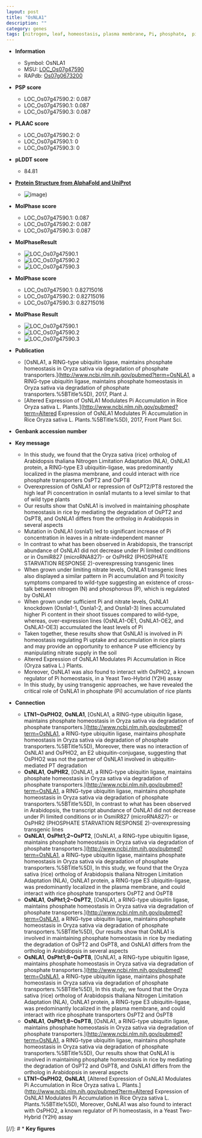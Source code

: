 ```yaml
---
layout: post
title: "OsNLA1"
description: ""
category: genes
tags: [nitrogen, leaf, homeostasis, plasma membrane, Pi, phosphate,  pi , phosphate transport, phosphate starvation, phosphate homeostasis, phosphate starvation response, shoot, nitrate, Pi homeostasis, Pi uptake]
---
```


* **Information**  
    + Symbol: OsNLA1  
    + MSU: [LOC_Os07g47590](http://rice.plantbiology.msu.edu/cgi-bin/ORF_infopage.cgi?orf=LOC_Os07g47590)  
    + RAPdb: [Os07g0673200](http://rapdb.dna.affrc.go.jp/viewer/gbrowse_details/irgsp1?name=Os07g0673200)  

* **PSP score**  
    + LOC_Os07g47590.2: 0.087 
    + LOC_Os07g47590.1: 0.087 
    + LOC_Os07g47590.3: 0.087 

* **PLAAC score**  
    + LOC_Os07g47590.2: 0 
    + LOC_Os07g47590.1: 0 
    + LOC_Os07g47590.3: 0 

* **pLDDT score**
    + 84.81

* **[Protein Structure from AlphaFold and UniProt](https://www.uniprot.org/uniprotkb/Q7XI73/entry#structure)**
    + ![image](https://ricepsp.github.io/images/Q7/AF-Q7XI73-F1.png))

* **MolPhase score**
    + LOC_Os07g47590.1: 0.087
    + LOC_Os07g47590.2: 0.087
    + LOC_Os07g47590.3: 0.087

* **MolPhaseResult**
    + ![LOC_Os07g47590.1](https://ricepsp.github.io/pictures/LOC_Os07g/LOC_Os07g47590.1.png)
    + ![LOC_Os07g47590.2](https://ricepsp.github.io/pictures/LOC_Os07g/LOC_Os07g47590.2.png)
    + ![LOC_Os07g47590.3](https://ricepsp.github.io/pictures/LOC_Os07g/LOC_Os07g47590.3.png)

* **MolPhase score**
    + LOC_Os07g47590.1: 0.82715016
    + LOC_Os07g47590.2: 0.82715016
    + LOC_Os07g47590.3: 0.82715016

* **MolPhase Result**
    + ![LOC_Os07g47590.1](https://304243504.github.io/Pictures/LOC_Os07g/LOC_Os07g47590.1.png)
    + ![LOC_Os07g47590.2](https://304243504.github.io/Pictures/LOC_Os07g/LOC_Os07g47590.2.png)
    + ![LOC_Os07g47590.3](https://304243504.github.io/Pictures/LOC_Os07g/LOC_Os07g47590.3.png)

* **Publication**  
    + [OsNLA1, a RING-type ubiquitin ligase, maintains phosphate homeostasis in Oryza sativa via degradation of phosphate transporters.](http://www.ncbi.nlm.nih.gov/pubmed?term=OsNLA1, a RING-type ubiquitin ligase, maintains phosphate homeostasis in Oryza sativa via degradation of phosphate transporters.%5BTitle%5D), 2017, Plant J.
    + [Altered Expression of OsNLA1 Modulates Pi Accumulation in Rice Oryza sativa L. Plants.](http://www.ncbi.nlm.nih.gov/pubmed?term=Altered Expression of OsNLA1 Modulates Pi Accumulation in Rice Oryza sativa L. Plants.%5BTitle%5D), 2017, Front Plant Sci.

* **Genbank accession number**  

* **Key message**  
    + In this study, we found that the Oryza sativa (rice) ortholog of Arabidopsis thaliana Nitrogen Limitation Adaptation (NLA), OsNLA1 protein, a RING-type E3 ubiquitin-ligase, was predominantly localized in the plasma membrane, and could interact with rice phosphate transporters OsPT2 and OsPT8
    + Overexpression of OsNLA1 or repression of OsPT2/PT8 restored the high leaf Pi concentration in osnla1 mutants to a level similar to that of wild type plants
    + Our results show that OsNLA1 is involved in maintaining phosphate homeostasis in rice by mediating the degradation of OsPT2 and OsPT8, and OsNLA1 differs from the ortholog in Arabidopsis in several aspects
    + Mutation in OsNLA1 (osnla1) led to significant increase of Pi concentration in leaves in a nitrate-independent manner
    + In contrast to what has been observed in Arabidopsis, the transcript abundance of OsNLA1 did not decrease under Pi limited conditions or in OsmiR827 (microRNA827)- or OsPHR2 (PHOSPHATE STARVATION RESPONSE 2)-overexpressing transgenic lines
    + When grown under limiting nitrate levels, OsNLA1 transgenic lines also displayed a similar pattern in Pi accumulation and Pi toxicity symptoms compared to wild-type suggesting an existence of cross-talk between nitrogen (N) and phosphorous (P), which is regulated by OsNLA1
    + When grown under sufficient Pi and nitrate levels, OsNLA1 knockdown (Osnla1-1, Osnla1-2, and Osnla1-3) lines accumulated higher Pi content in their shoot tissues compared to wild-type, whereas, over-expression lines (OsNLA1-OE1, OsNLA1-OE2, and OsNLA1-OE3) accumulated the least levels of Pi
    + Taken together, these results show that OsNLA1 is involved in Pi homeostasis regulating Pi uptake and accumulation in rice plants and may provide an opportunity to enhance P use efficiency by manipulating nitrate supply in the soil
    + Altered Expression of OsNLA1 Modulates Pi Accumulation in Rice (Oryza sativa L.) Plants.
    + Moreover, OsNLA1 was also found to interact with OsPHO2, a known regulator of Pi homeostasis, in a Yeast Two-Hybrid (Y2H) assay
    + In this study, by using transgenic approaches, we have revealed the critical role of OsNLA1 in phosphate (Pi) accumulation of rice plants

* **Connection**  
    + __LTN1~OsPHO2__, __OsNLA1__, [OsNLA1, a RING-type ubiquitin ligase, maintains phosphate homeostasis in Oryza sativa via degradation of phosphate transporters.](http://www.ncbi.nlm.nih.gov/pubmed?term=OsNLA1, a RING-type ubiquitin ligase, maintains phosphate homeostasis in Oryza sativa via degradation of phosphate transporters.%5BTitle%5D), Moreover, there was no interaction of OsNLA1 and OsPHO2, an E2 ubiquitin-conjugase, suggesting that OsPHO2 was not the partner of OsNLA1 involved in ubiquitin-mediated PT degradation
    + __OsNLA1__, __OsPHR2__, [OsNLA1, a RING-type ubiquitin ligase, maintains phosphate homeostasis in Oryza sativa via degradation of phosphate transporters.](http://www.ncbi.nlm.nih.gov/pubmed?term=OsNLA1, a RING-type ubiquitin ligase, maintains phosphate homeostasis in Oryza sativa via degradation of phosphate transporters.%5BTitle%5D), In contrast to what has been observed in Arabidopsis, the transcript abundance of OsNLA1 did not decrease under Pi limited conditions or in OsmiR827 (microRNA827)- or OsPHR2 (PHOSPHATE STARVATION RESPONSE 2)-overexpressing transgenic lines
    + __OsNLA1__, __OsPht1;2~OsPT2__, [OsNLA1, a RING-type ubiquitin ligase, maintains phosphate homeostasis in Oryza sativa via degradation of phosphate transporters.](http://www.ncbi.nlm.nih.gov/pubmed?term=OsNLA1, a RING-type ubiquitin ligase, maintains phosphate homeostasis in Oryza sativa via degradation of phosphate transporters.%5BTitle%5D), In this study, we found that the Oryza sativa (rice) ortholog of Arabidopsis thaliana Nitrogen Limitation Adaptation (NLA), OsNLA1 protein, a RING-type E3 ubiquitin-ligase, was predominantly localized in the plasma membrane, and could interact with rice phosphate transporters OsPT2 and OsPT8
    + __OsNLA1__, __OsPht1;2~OsPT2__, [OsNLA1, a RING-type ubiquitin ligase, maintains phosphate homeostasis in Oryza sativa via degradation of phosphate transporters.](http://www.ncbi.nlm.nih.gov/pubmed?term=OsNLA1, a RING-type ubiquitin ligase, maintains phosphate homeostasis in Oryza sativa via degradation of phosphate transporters.%5BTitle%5D), Our results show that OsNLA1 is involved in maintaining phosphate homeostasis in rice by mediating the degradation of OsPT2 and OsPT8, and OsNLA1 differs from the ortholog in Arabidopsis in several aspects
    + __OsNLA1__, __OsPht1;8~OsPT8__, [OsNLA1, a RING-type ubiquitin ligase, maintains phosphate homeostasis in Oryza sativa via degradation of phosphate transporters.](http://www.ncbi.nlm.nih.gov/pubmed?term=OsNLA1, a RING-type ubiquitin ligase, maintains phosphate homeostasis in Oryza sativa via degradation of phosphate transporters.%5BTitle%5D), In this study, we found that the Oryza sativa (rice) ortholog of Arabidopsis thaliana Nitrogen Limitation Adaptation (NLA), OsNLA1 protein, a RING-type E3 ubiquitin-ligase, was predominantly localized in the plasma membrane, and could interact with rice phosphate transporters OsPT2 and OsPT8
    + __OsNLA1__, __OsPht1;8~OsPT8__, [OsNLA1, a RING-type ubiquitin ligase, maintains phosphate homeostasis in Oryza sativa via degradation of phosphate transporters.](http://www.ncbi.nlm.nih.gov/pubmed?term=OsNLA1, a RING-type ubiquitin ligase, maintains phosphate homeostasis in Oryza sativa via degradation of phosphate transporters.%5BTitle%5D), Our results show that OsNLA1 is involved in maintaining phosphate homeostasis in rice by mediating the degradation of OsPT2 and OsPT8, and OsNLA1 differs from the ortholog in Arabidopsis in several aspects
    + __LTN1~OsPHO2__, __OsNLA1__, [Altered Expression of OsNLA1 Modulates Pi Accumulation in Rice Oryza sativa L. Plants.](http://www.ncbi.nlm.nih.gov/pubmed?term=Altered Expression of OsNLA1 Modulates Pi Accumulation in Rice Oryza sativa L. Plants.%5BTitle%5D),  Moreover, OsNLA1 was also found to interact with OsPHO2, a known regulator of Pi homeostasis, in a Yeast Two-Hybrid (Y2H) assay

[//]: # * **Key figures**  


